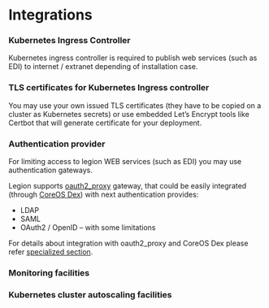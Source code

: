 # Integrations

### Kubernetes Ingress Controller
Kubernetes ingress controller is required to publish web services (such as EDI) to internet / extranet depending of installation case.

### TLS certificates for Kubernetes Ingress controller
You may use your own issued TLS certificates (they have to be copied on a cluster as Kubernetes secrets) or use embedded Let’s Encrypt tools like Certbot that will generate certificate for your deployment.

### Authentication provider
For limiting access to legion WEB services (such as EDI) you may use authentication gateways.

Legion supports [oauth2_proxy](https://github.com/bitly/oauth2_proxy) gateway, that could be easily integrated (through [CoreOS Dex](https://github.com/dexidp/dex)) with next authentication provides:
* LDAP
* SAML
* OAuth2 / OpenID – with some limitations

For details about integration with oauth2_proxy and CoreOS Dex please refer [specialized section](./ref_oauth2_proxy.md).

### Monitoring facilities

### Kubernetes cluster autoscaling facilities

###